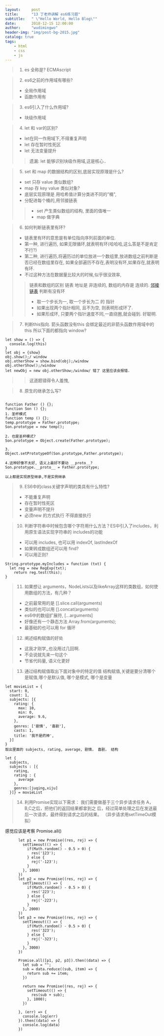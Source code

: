 ```yaml
---
layout:     post
title:      "13 丁老师讲解 es6练习题"
subtitle:   " \"Hello World, Hello Blog\""
date:       2018-12-15 12:00:00
author:     "wudimingwo"
header-img: "img/post-bg-2015.jpg"
catalog: true
tags:
    - html
    - css
    - js
---
```




>1.  es 全称是? ECMAscript

> 2. es6之前的作用域有哪些?
> * 全局作用域
> * 函数作用有

> 3. es6引入了什么作用域?
> * 块级作用域

> 4. let 和 var的区别?
> * let在同一作用域下,不得重复声明
> * let 存在暂时性死区
> * let 无法变量提升
> > 遗漏: let 能够识别块级作用域,这是核心..


> 5. set 和 map 的数据结构的区别,底层实现原理是什么?
> * set 只存 value 类似数组?
> * map 存 key value 类似对象?
> * 底层实现原理是 用哈希值计算分类进不同的"桶",
> * 分配进每个桶的,用邻接链表
>> * set 产生类似数组的结构, 里面的值唯一
>> * map 做字典


> 6. 如何判断链表里有环?
> * 链表里有环的意思是有单位指向序列前面的单位.
> * 第一种, 进行遍历, 如果无限循环,就表明有环(哈哈哈,这么答是不是肯定不行?)
> * 第二种, 进行遍历,将遍历过的单位放进一个数组里,放进数组之前判断是否已经在数组里存在, 如果全部遍历不存在,表明没有环,如果存在,就表明有环.
> * 不过这种方法在数据量比较大的时候,似乎很没效率,
>> 链表和数组的区别
>> 链表 地址是 非连续的, 数组的内存是 连续的.
>> [邻接链表](https://www.jianshu.com/p/95f79470fff5)
>> 判断有没有环
>> * 取一个步长为一, 取一个步长为二 的 指针
>> * 如果出现两个指针相同, 且不为空, 则表明形成环了.
>> * 如果形成环, 只要两个指针速度不同,一直绕圈,就会碰到. 好聪明.


> 7. 判断this指向.
> 箭头函数没有this 会绑定最近的非箭头函数作用域中的this
> 所以下面的都指向 window? 
```
let show = () => {
  console.log(this)
}
let obj = {show}
obj.show();/ window
obj.otherShow = show.bind(obj);/window
obj.otherShow();/window
let newObj = new obj.otherShow;/window/ 错了 这里应该会报错.
```
>> 这道题错得令人羞愧, 
>>

> 8.  原生的继承怎么写?
```

function Father () {};
function Son () {};
1. 圣杯模式
function temp () {};
temp.prototype = Father.prototype;
Son.prototype = new temp();

2. 也是圣杯模式?
Son.prototype = Object.create(Father.prototype);

3. 
Object.setPrototypeOf(Son.prototype,Father.prototype);

4.这种好像不太好, 语义上最好不要动 __proto__?
Son.prototype.__proto__ = Father.prototype;

以上都是实现原型继承,不是实例继承 
```

> 9. ES6中的class关键字声明的类具有什么特性?
> * 不能重复声明
> * 存在暂时性死区
> * 变量声明不提升
> * 必须new 的方式执行 不得直接执行

> 10. 判断字符串中时候包含哪个字符用什么方法？ES中引入了includes，利
用原生语法实现字符串的 includes的功能
> * 可以用 includes, 也可以用 indexOf, lastIndexOf
> * 如果转成数组还可以用 find?
> * 可以用正则?
```
String.prototype.myIncludes = function (txt) {
  let reg = new RegExp(txt);
	return reg.test(this);
}

```
 
> 11. 如果想让 arguments，NodeLists以及likeArray这样的类数组，如何使
用数组的方法，有几种？
> * 之前最常用的是 [].slice.call(arguments)
> * 类似的也可以用 [].concat(arguments)
> * es6中的数组扩展符, [...arguments]
> * 好像还有一个静态方法 Array.from(arguments);
> * 最基础的也可以用 for 循环

> 12. 阐述结构赋值的好处
> * 这我才刚学,,也没用过几回啊.
> * 不会说就先来一句这个
> * 节省代码量, 语义化更好

> 13. 通过结构赋值取出下面对象中的特定的值
> 结构赋值,关键是要分清哪个是赋值,哪个是默认值, 哪个是模式, 哪个是变量
```
let movieList = {
  start: 0,
  count: 1,
  subjects: [{
    rating: {
      max: 10,
      min: 0,
      average: 9.6,
    },
    genres: ['剧情', '喜剧'],
    casts: 1,
    title: '我不是药神',
  }]
}
取出里面的 subjects, rating, average, 剧情， 喜剧， 结构

let {
  subjects,
  subjects : [{
    rating,
    rating : {
      average
    },
    genres:[juqing,xiju]
  }]} = movieList
```

> 14. 利用Promise实现以下需求：
我们需要做基于三个异步请求任务 A，B,C之后，把他们的返回结果都拿到之
后，经过简单处理之后在发送最后一次请求，最终得到请求之后的结果。
（异步请求用setTimeOut模拟）

感觉应该是考察 Promise.all()
```
      let p1 = new Promise((res, rej) => {
        setTimeout(() => {
          if(Math.random() - 0.5 > 0) {
            res('123');
          } else {
            rej('-123');
          }
        }, 1000)
      })
      let p2 = new Promise((res, rej) => {
        setTimeout(() => {
          if(Math.random() - 0.5 > 0) {
            res('223');
          } else {
            rej('-223');
          }
        }, 2000)
      })
      let p3 = new Promise((res, rej) => {
        setTimeout(() => {
          if(Math.random() - 0.5 > 0) {
            res('323');
          } else {
            rej('-323');
          }
        }, 3000)
      })

      Promise.all([p1, p2, p3]).then((data) => {
        let sub = "";
        sub = data.reduce((sub, item) => {
          return sub += item;
        })

        return new Promise((res, rej) => {
          setTimeout(() => {
            res(sub + sub);
          }, 1000);
        })

      }, (err) => {
        console.log(err)
      }).then((data) => {
        console.log(data)
      })
```